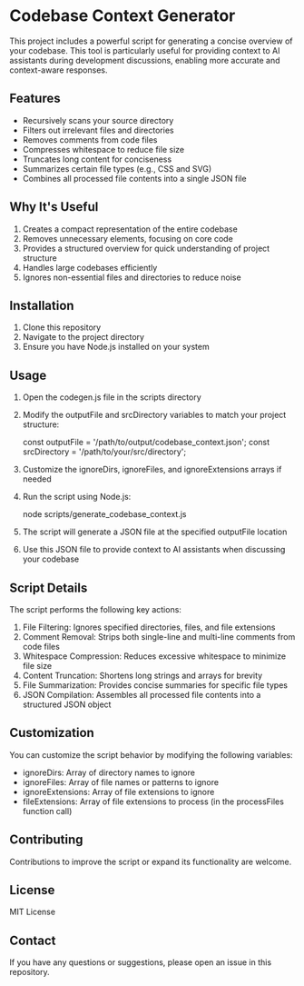 # Codebase Context Generator

This project includes a powerful script for generating a concise overview of your codebase. This tool is particularly useful for providing context to AI assistants during development discussions, enabling more accurate and context-aware responses.

## Features

- Recursively scans your source directory
- Filters out irrelevant files and directories
- Removes comments from code files
- Compresses whitespace to reduce file size
- Truncates long content for conciseness
- Summarizes certain file types (e.g., CSS and SVG)
- Combines all processed file contents into a single JSON file

## Why It's Useful

1. Creates a compact representation of the entire codebase
2. Removes unnecessary elements, focusing on core code
3. Provides a structured overview for quick understanding of project structure
4. Handles large codebases efficiently
5. Ignores non-essential files and directories to reduce noise

## Installation

1. Clone this repository
2. Navigate to the project directory
3. Ensure you have Node.js installed on your system

## Usage

1. Open the codegen.js file in the scripts directory
2. Modify the outputFile and srcDirectory variables to match your project structure:

   const outputFile = '/path/to/output/codebase_context.json';
   const srcDirectory = '/path/to/your/src/directory';

3. Customize the ignoreDirs, ignoreFiles, and ignoreExtensions arrays if needed
4. Run the script using Node.js:

   node scripts/generate_codebase_context.js

5. The script will generate a JSON file at the specified outputFile location
6. Use this JSON file to provide context to AI assistants when discussing your codebase

## Script Details

The script performs the following key actions:

1. File Filtering: Ignores specified directories, files, and file extensions
2. Comment Removal: Strips both single-line and multi-line comments from code files
3. Whitespace Compression: Reduces excessive whitespace to minimize file size
4. Content Truncation: Shortens long strings and arrays for brevity
5. File Summarization: Provides concise summaries for specific file types
6. JSON Compilation: Assembles all processed file contents into a structured JSON object

## Customization

You can customize the script behavior by modifying the following variables:

- ignoreDirs: Array of directory names to ignore
- ignoreFiles: Array of file names or patterns to ignore
- ignoreExtensions: Array of file extensions to ignore
- fileExtensions: Array of file extensions to process (in the processFiles function call)

## Contributing

Contributions to improve the script or expand its functionality are welcome.

## License

MIT License

## Contact

If you have any questions or suggestions, please open an issue in this repository.
